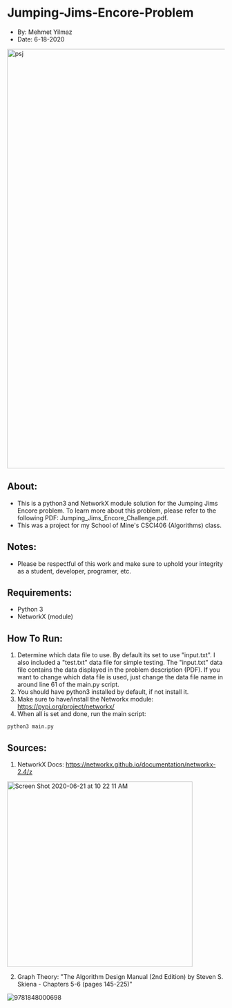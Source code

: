 # Jumping-Jims-Encore-Problem
- By: Mehmet Yilmaz
- Date: 6-18-2020

<img width="970" alt="psj" src="https://user-images.githubusercontent.com/15916367/85229728-cb01ec80-b3a8-11ea-8005-2005f2f36188.png">


## About:
- This is a python3 and NetworkX module solution for the Jumping Jims Encore problem. To learn more about this problem, please refer to the following PDF: Jumping_Jims_Encore_Challenge.pdf.
- This was a project for my School of Mine's CSCI406 (Algorithms) class.

## Notes:
- Please be respectful of this work and make sure to uphold your integrity as a student, developer, programer, etc.

## Requirements:
- Python 3
- NetworkX (module)

## How To Run:
1) Determine which data file to use. By default its set to use "input.txt". I also included a "test.txt" data file for simple testing. The "input.txt" data file contains the data displayed in the problem description (PDF). If you want to change which data file is used, just change the data file name in around line 61 of the main.py script. 
2) You should have python3 installed by default, if not install it.
3) Make sure to have/install the Networkx module: https://pypi.org/project/networkx/
4) When all is set and done, run the main script: 

```
python3 main.py
```

## Sources:
1) NetworkX Docs: https://networkx.github.io/documentation/networkx-2.4/z
<img width="429" alt="Screen Shot 2020-06-21 at 10 22 11 AM" src="https://user-images.githubusercontent.com/15916367/85229803-26cc7580-b3a9-11ea-8072-7540cfa9fdd2.png">

2) Graph Theory: "The Algorithm Design Manual (2nd Edition) by Steven S. Skiena - Chapters 5-6 (pages 145-225)"

![9781848000698](https://user-images.githubusercontent.com/15916367/85229846-62673f80-b3a9-11ea-97e8-45d28cd5c816.jpg)


